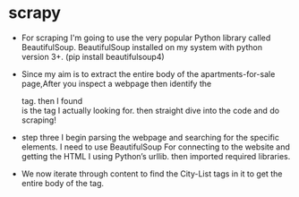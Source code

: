 # scrapy

* For  scraping I'm  going to use the very popular Python library called BeautifulSoup.
  BeautifulSoup installed on my system with python version 3+. (pip install beautifulsoup4)

* Since my aim is to extract the entire body of the apartments-for-sale page,After you inspect a webpage then  identify the <div> tag. 
  then I found   <div class="Grid-Cell w(100%)"> </div> is the tag I actually  looking for. then  straight dive into the code and do scraping!

* step three I begin parsing the webpage and searching for the specific elements. I need  to use BeautifulSoup For connecting to the website and getting the HTML I using Python’s urllib. then imported required libraries.

* We now iterate through content to find  the City-List tags in it to get the entire body of the tag.


